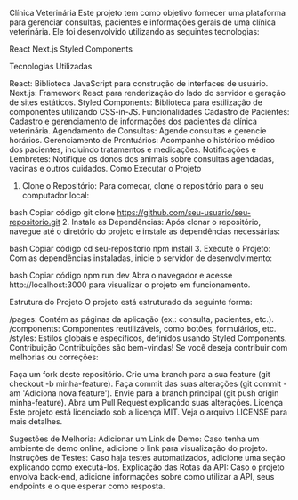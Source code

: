 Clínica Veterinária
Este projeto tem como objetivo fornecer uma plataforma para gerenciar consultas, pacientes e informações gerais de uma clínica veterinária. Ele foi desenvolvido utilizando as seguintes tecnologias:

React
Next.js
Styled Components

Tecnologias Utilizadas

React: Biblioteca JavaScript para construção de interfaces de usuário.
Next.js: Framework React para renderização do lado do servidor e geração de sites estáticos.
Styled Components: Biblioteca para estilização de componentes utilizando CSS-in-JS.
Funcionalidades
Cadastro de Pacientes: Cadastro e gerenciamento de informações dos pacientes da clínica veterinária.
Agendamento de Consultas: Agende consultas e gerencie horários.
Gerenciamento de Prontuários: Acompanhe o histórico médico dos pacientes, incluindo tratamentos e medicações.
Notificações e Lembretes: Notifique os donos dos animais sobre consultas agendadas, vacinas e outros cuidados.
Como Executar o Projeto
1. Clone o Repositório:
Para começar, clone o repositório para o seu computador local:

bash
Copiar código
git clone https://github.com/seu-usuario/seu-repositorio.git
2. Instale as Dependências:
Após clonar o repositório, navegue até o diretório do projeto e instale as dependências necessárias:

bash
Copiar código
cd seu-repositorio
npm install
3. Execute o Projeto:
Com as dependências instaladas, inicie o servidor de desenvolvimento:

bash
Copiar código
npm run dev
Abra o navegador e acesse http://localhost:3000 para visualizar o projeto em funcionamento.

Estrutura do Projeto
O projeto está estruturado da seguinte forma:

/pages: Contém as páginas da aplicação (ex.: consulta, pacientes, etc.).
/components: Componentes reutilizáveis, como botões, formulários, etc.
/styles: Estilos globais e específicos, definidos usando Styled Components.
Contribuição
Contribuições são bem-vindas! Se você deseja contribuir com melhorias ou correções:

Faça um fork deste repositório.
Crie uma branch para a sua feature (git checkout -b minha-feature).
Faça commit das suas alterações (git commit -am 'Adiciona nova feature').
Envie para a branch principal (git push origin minha-feature).
Abra um Pull Request explicando suas alterações.
Licença
Este projeto está licenciado sob a licença MIT. Veja o arquivo LICENSE para mais detalhes.

Sugestões de Melhoria:
Adicionar um Link de Demo: Caso tenha um ambiente de demo online, adicione o link para visualização do projeto.
Instruções de Testes: Caso haja testes automatizados, adicione uma seção explicando como executá-los.
Explicação das Rotas da API: Caso o projeto envolva back-end, adicione informações sobre como utilizar a API, seus endpoints e o que esperar como resposta.